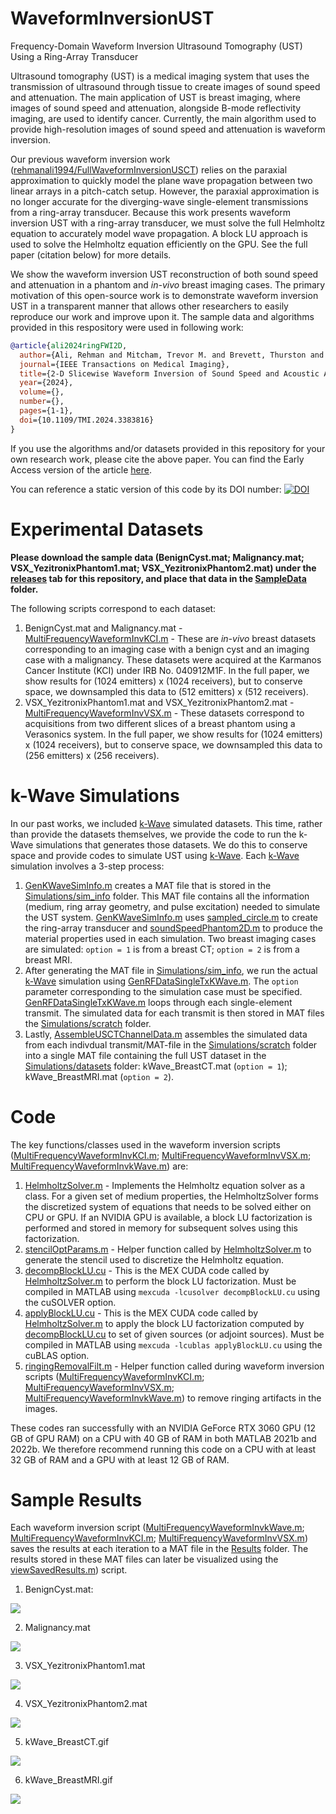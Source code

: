 # WaveformInversionUST
Frequency-Domain Waveform Inversion Ultrasound Tomography (UST) Using a Ring-Array Transducer

Ultrasound tomography (UST) is a medical imaging system that uses the transmission of ultrasound through tissue to create images of sound speed and attenuation.
The main application of UST is breast imaging, where images of sound speed and attenuation, alongside B-mode reflectivity imaging, are used to identify cancer. Currently, the main algorithm used to provide high-resolution images of sound speed and attenuation is waveform inversion. 

Our previous waveform inversion work ([rehmanali1994/FullWaveformInversionUSCT](https://github.com/rehmanali1994/FullWaveformInversionUSCT)) relies on the paraxial approximation to quickly model the plane wave propagation between two linear arrays in a pitch-catch setup. However, the paraxial approximation is no longer accurate for the diverging-wave single-element transmissions from a ring-array transducer. Because this work presents waveform inversion UST with a ring-array transducer, we must solve the full Helmholtz equation to accurately model wave propagation. A block LU approach is used to solve the Helmholtz equation efficiently on the GPU. See the full paper (citation below) for more details. 

<!---
Additionally, while our previous work was entirely based on simulated data, this work includes experimental data from a phantom, and _in-vivo_ breast data from an early prototype. As a result, this code is far more mature in terms of handling real experimental conditions (e.g., source estimation, gridding, windowing, outlier removal, etc.). We provide several experimental (_in-vitro_ and _in-vivo_) datasets that allow others in the UST community to test their algorithms against our algorithms on real (non-simulated) data.
--->

We show the waveform inversion UST reconstruction of both sound speed and attenuation in a phantom and _in-vivo_ breast imaging cases. The primary motivation of this open-source work is to demonstrate waveform inversion UST in a transparent manner that allows other researchers to easily reproduce our work and improve upon it. The sample data and algorithms provided in this respository were used in following work:

```BibTeX
@article{ali2024ringFWI2D,
  author={Ali, Rehman and Mitcham, Trevor M. and Brevett, Thurston and Agudo, Òscar Calderón and Martinez, Cristina Durán and Li, Cuiping and Doyley, Marvin M. and Duric, Nebojsa},
  journal={IEEE Transactions on Medical Imaging}, 
  title={2-D Slicewise Waveform Inversion of Sound Speed and Acoustic Attenuation for Ring Array Ultrasound Tomography Based on a Block LU Solver}, 
  year={2024},
  volume={},
  number={},
  pages={1-1},
  doi={10.1109/TMI.2024.3383816}
}
```

If you use the algorithms and/or datasets provided in this repository for your own research work, please cite the above paper. You can find the Early Access version of the article [here](https://ieeexplore.ieee.org/document/10486959).

You can reference a static version of this code by its DOI number: [![DOI](https://zenodo.org/badge/684631232.svg)](https://zenodo.org/badge/latestdoi/684631232)

# Experimental Datasets

**Please download the sample data (BenignCyst.mat; Malignancy.mat; VSX_YezitronixPhantom1.mat; VSX_YezitronixPhantom2.mat) under the [releases](https://github.com/rehmanali1994/WaveformInversionUST/releases) tab for this repository, and place that data in the [SampleData](https://github.com/rehmanali1994/WaveformInversionUST/tree/main/SampleData/) folder.**

The following scripts correspond to each dataset:
1) BenignCyst.mat and Malignancy.mat - [MultiFrequencyWaveformInvKCI.m](https://github.com/rehmanali1994/WaveformInversionUST/blob/main/MultiFrequencyWaveformInvKCI.m) - These are _in-vivo_ breast datasets corresponding to an imaging case with a benign cyst and an imaging case with a malignancy. These datasets were acquired at the Karmanos Cancer Institute (KCI) under IRB No. 040912M1F. In the full paper, we show results for (1024 emitters) x (1024 receivers), but to conserve space, we downsampled this data to (512 emitters) x (512 receivers). 
2) VSX_YezitronixPhantom1.mat and VSX_YezitronixPhantom2.mat - [MultiFrequencyWaveformInvVSX.m](https://github.com/rehmanali1994/WaveformInversionUST/blob/main/MultiFrequencyWaveformInvVSX.m) - These datasets correspond to acquisitions from two different slices of a breast phantom using a Verasonics system. In the full paper, we show results for (1024 emitters) x (1024 receivers), but to conserve space, we downsampled this data to (256 emitters) x (256 receivers).

# k-Wave Simulations

In our past works, we included [k-Wave](http://www.k-wave.org/) simulated datasets. This time, rather than provide the datasets themselves, we provide the code to run the k-Wave simulations that generates those datasets. We do this to conserve space and provide codes to simulate UST using [k-Wave](http://www.k-wave.org/). Each [k-Wave](http://www.k-wave.org/) simulation involves a 3-step process:

1) [GenKWaveSimInfo.m](https://github.com/rehmanali1994/WaveformInversionUST/blob/main/Simulations/GenKWaveSimInfo.m) creates a MAT file that is stored in the [Simulations/sim_info](https://github.com/rehmanali1994/WaveformInversionUST/tree/main/Simulations/sim_info) folder. This MAT file contains all the information (medium, ring array geometry, and pulse excitation) needed to simulate the UST system. [GenKWaveSimInfo.m](https://github.com/rehmanali1994/WaveformInversionUST/blob/main/Simulations/GenKWaveSimInfo.m) uses [sampled_circle.m](https://github.com/rehmanali1994/WaveformInversionUST/blob/main/Simulations/phantoms/sampled_circle.m) to create the ring-array transducer and [soundSpeedPhantom2D.m](https://github.com/rehmanali1994/WaveformInversionUST/blob/main/Simulations/phantoms/soundSpeedPhantom2D.m) to produce the material properties used in each simulation. Two breast imaging cases are simulated: `option = 1` is from a breast CT; `option = 2` is from a breast MRI.
2) After generating the MAT file in [Simulations/sim_info](https://github.com/rehmanali1994/WaveformInversionUST/tree/main/Simulations/sim_info), we run the actual [k-Wave](http://www.k-wave.org/) simulation using [GenRFDataSingleTxKWave.m](https://github.com/rehmanali1994/WaveformInversionUST/blob/main/Simulations/GenRFDataSingleTxKWave.m). The `option` parameter corresponding to the simulation case must be specified. [GenRFDataSingleTxKWave.m](https://github.com/rehmanali1994/WaveformInversionUST/blob/main/Simulations/GenRFDataSingleTxKWave.m) loops through each single-element transmit. The simulated data for each transmit is then stored in MAT files the [Simulations/scratch](https://github.com/rehmanali1994/WaveformInversionUST/tree/main/Simulations/scratch) folder.
3) Lastly, [AssembleUSCTChannelData.m](https://github.com/rehmanali1994/WaveformInversionUST/blob/main/Simulations/AssembleUSCTChannelData.m) assembles the simulated data from each indivdual transmit/MAT-file in the [Simulations/scratch](https://github.com/rehmanali1994/WaveformInversionUST/tree/main/Simulations/scratch) folder into a single MAT file containing the full UST dataset in the [Simulations/datasets](https://github.com/rehmanali1994/WaveformInversionUST/tree/main/Simulations/datasets) folder: kWave_BreastCT.mat (`option = 1`); kWave_BreastMRI.mat (`option = 2`).

# Code

The key functions/classes used in the waveform inversion scripts ([MultiFrequencyWaveformInvKCI.m](https://github.com/rehmanali1994/WaveformInversionUST/blob/main/MultiFrequencyWaveformInvKCI.m); [MultiFrequencyWaveformInvVSX.m](https://github.com/rehmanali1994/WaveformInversionUST/blob/main/MultiFrequencyWaveformInvVSX.m); [MultiFrequencyWaveformInvkWave.m](https://github.com/rehmanali1994/WaveformInversionUST/blob/main/MultiFrequencyWaveformInvkWave.m)) are: 
1) [HelmholtzSolver.m](https://github.com/rehmanali1994/WaveformInversionUST/blob/main/Functions/HelmholtzSolver.m) - Implements the Helmholtz equation solver as a class. For a given set of medium properties, the HelmholtzSolver forms the discretized system of equations that needs to be solved either on CPU or GPU. If an NVIDIA GPU is available, a block LU factorization is performed and stored in memory for subsequent solves using this factorization.
2) [stencilOptParams.m](https://github.com/rehmanali1994/WaveformInversionUST/blob/main/Functions/stencilOptParams.m) - Helper function called by [HelmholtzSolver.m](https://github.com/rehmanali1994/WaveformInversionUST/blob/main/Functions/HelmholtzSolver.m) to generate the stencil used to discretize the Helmholtz equation.
3) [decompBlockLU.cu](https://github.com/rehmanali1994/WaveformInversionUST/blob/main/Functions/decompBlockLU.cu) - This is the MEX CUDA code called by [HelmholtzSolver.m](https://github.com/rehmanali1994/WaveformInversionUST/blob/main/Functions/HelmholtzSolver.m) to perform the block LU factorization. Must be compiled in MATLAB using `mexcuda -lcusolver decompBlockLU.cu` using the cuSOLVER option.
4) [applyBlockLU.cu](https://github.com/rehmanali1994/WaveformInversionUST/blob/main/Functions/applyBlockLU.cu) - This is the MEX CUDA code called by [HelmholtzSolver.m](https://github.com/rehmanali1994/WaveformInversionUST/blob/main/Functions/HelmholtzSolver.m) to apply the block LU factorization computed by [decompBlockLU.cu](https://github.com/rehmanali1994/WaveformInversionUST/blob/main/Functions/decompBlockLU.cu) to set of given sources (or adjoint sources). Must be compiled in MATLAB using `mexcuda -lcublas applyBlockLU.cu` using the cuBLAS option.
5) [ringingRemovalFilt.m](https://github.com/rehmanali1994/WaveformInversionUST/blob/main/Functions/ringingRemovalFilt.m) - Helper function called during waveform inversion scripts ([MultiFrequencyWaveformInvKCI.m](https://github.com/rehmanali1994/WaveformInversionUST/blob/main/MultiFrequencyWaveformInvKCI.m); [MultiFrequencyWaveformInvVSX.m](https://github.com/rehmanali1994/WaveformInversionUST/blob/main/MultiFrequencyWaveformInvVSX.m); [MultiFrequencyWaveformInvkWave.m](https://github.com/rehmanali1994/WaveformInversionUST/blob/main/MultiFrequencyWaveformInvkWave.m)) to remove ringing artifacts in the images.

These codes ran successfully with an NVIDIA GeForce RTX 3060 GPU (12 GB of GPU RAM) on a CPU with 40 GB of RAM in both MATLAB 2021b and 2022b. We therefore recommend running this code on a CPU with at least 32 GB of RAM and a GPU with at least 12 GB of RAM.

# Sample Results
Each waveform inversion script ([MultiFrequencyWaveformInvkWave.m](https://github.com/rehmanali1994/WaveformInversionUST/blob/main/MultiFrequencyWaveformInvkWave.m); [MultiFrequencyWaveformInvKCI.m](https://github.com/rehmanali1994/WaveformInversionUST/blob/main/MultiFrequencyWaveformInvKCI.m); [MultiFrequencyWaveformInvVSX.m](https://github.com/rehmanali1994/WaveformInversionUST/blob/main/MultiFrequencyWaveformInvVSX.m)) saves the results at each iteration to a MAT file in the [Results](https://github.com/rehmanali1994/WaveformInversionUST/tree/main/Results) folder. The results stored in these MAT files can later be visualized using the [viewSavedResults.m](https://github.com/rehmanali1994/WaveformInversionUST/blob/main/viewSavedResults.m)) script. 

1) BenignCyst.mat:

![](https://github.com/rehmanali1994/WaveformInversionUST/blob/main/Results/BenignCyst.gif)

2) Malignancy.mat

![](https://github.com/rehmanali1994/WaveformInversionUST/blob/main/Results/Malignancy.gif)

3) VSX_YezitronixPhantom1.mat

![](https://github.com/rehmanali1994/WaveformInversionUST/blob/main/Results/VSX_YezitronixPhantom1.gif)

4) VSX_YezitronixPhantom2.mat

![](https://github.com/rehmanali1994/WaveformInversionUST/blob/main/Results/VSX_YezitronixPhantom2.gif)

5) kWave_BreastCT.gif

![](https://github.com/rehmanali1994/WaveformInversionUST/blob/main/Results/kWave_BreastCT.gif)

6) kWave_BreastMRI.gif

![](https://github.com/rehmanali1994/WaveformInversionUST/blob/main/Results/kWave_BreastMRI.gif)
